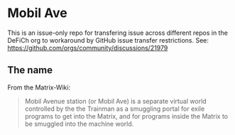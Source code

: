 # Mobil Ave

This is an issue-only repo for transfering issue across different repos in the DeFiCh org to workaround by GitHub issue transfer restrictions.
See: https://github.com/orgs/community/discussions/21979

## The name

From the Matrix-Wiki:

> Mobil Avenue station (or Mobil Ave) is a separate virtual world controlled by the the Trainman as a smuggling portal for exile programs to get into the Matrix,
and for programs inside the Matrix to be smuggled into the machine world.
